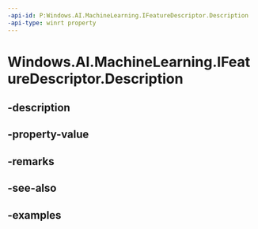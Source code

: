 ```yaml
---
-api-id: P:Windows.AI.MachineLearning.IFeatureDescriptor.Description
-api-type: winrt property
---
```


<!-- Property syntax.
public string Description { get; }
-->

# Windows.AI.MachineLearning.IFeatureDescriptor.Description

## -description

## -property-value

## -remarks

## -see-also

## -examples

